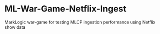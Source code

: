 # ML-War-Game-Netflix-Ingest
MarkLogic war-game for testing MLCP ingestion performance using Netflix show data
